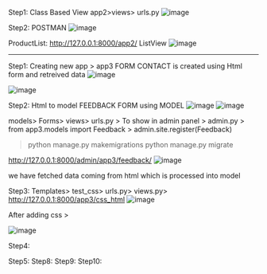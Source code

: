 Step1: Class Based View 
app2>views> urls.py
![image](https://github.com/user-attachments/assets/43723769-06d9-4ba8-894c-fe40685b86ae)

Step2:
POSTMAN 
![image](https://github.com/user-attachments/assets/333629c7-b991-4f41-8418-8add51706b16)

ProductList: http://127.0.0.1:8000/app2/
ListView
![image](https://github.com/user-attachments/assets/80bf215a-4364-401e-a530-d94c4d79da12)

******************************************************************************************************
Step1:
Creating new app > app3
FORM CONTACT is created using   Html form and retreived data
![image](https://github.com/user-attachments/assets/ca77d2ba-1b70-4ffd-af26-0f578e7f5557)

![image](https://github.com/user-attachments/assets/7bcc989c-8ad2-4cff-9eaf-ff72a7c59c3c)



Step2:
Html to model
FEEDBACK FORM using MODEL
![image](https://github.com/user-attachments/assets/a1ad1441-cc27-49d9-9983-73789ffaf1f9)
![image](https://github.com/user-attachments/assets/2517b482-48c9-4058-8edd-01fefaecfa91)

models> Forms> views> urls.py >
  To show in admin panel > admin.py > from app3.models import Feedback > admin.site.register(Feedback)

>python manage.py makemigrations
>python manage.py migrate

http://127.0.0.1:8000/admin/app3/feedback/
![image](https://github.com/user-attachments/assets/205cd51d-b847-42db-88d9-860d9627b523)

we have fetched data coming from html which is processed into model


Step3:
Templates> test_css> urls.py> views.py> 
http://127.0.0.1:8000/app3/css_html
![image](https://github.com/user-attachments/assets/7275d187-3e1c-4aa5-9930-7e96f1468ceb)

After adding css > 

![image](https://github.com/user-attachments/assets/a84f68d8-d0e0-4ad3-9ad0-f5a396961188)

Step4:



Step5:
Step8:
Step9:
Step10:
